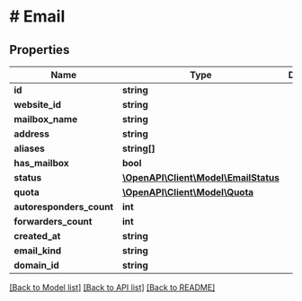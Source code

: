 # # Email

## Properties

Name | Type | Description | Notes
------------ | ------------- | ------------- | -------------
**id** | **string** |  |
**website_id** | **string** |  |
**mailbox_name** | **string** |  | [optional]
**address** | **string** |  |
**aliases** | **string[]** |  |
**has_mailbox** | **bool** |  | [optional]
**status** | [**\OpenAPI\Client\Model\EmailStatus**](EmailStatus.md) |  |
**quota** | [**\OpenAPI\Client\Model\Quota**](Quota.md) |  | [optional]
**autoresponders_count** | **int** |  |
**forwarders_count** | **int** |  | [optional]
**created_at** | **string** |  | [optional]
**email_kind** | **string** |  | [optional]
**domain_id** | **string** |  |

[[Back to Model list]](../../README.md#models) [[Back to API list]](../../README.md#endpoints) [[Back to README]](../../README.md)
